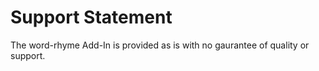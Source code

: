 # Support Statement

The word-rhyme Add-In is provided as is with no gaurantee of quality or support.